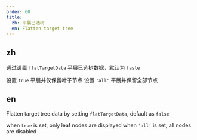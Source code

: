 ```yaml
---
order: 60
title:
  zh: 平展已选树
  en: Flatten target tree
---
```


## zh

通过设置 `flatTargetData` 平展已选树数据，默认为 `fasle`

设置 `true` 平展并仅保留叶子节点
设置 `'all'` 平展并保留全部节点

## en

Flatten target tree data by setting `flatTargetData`, default as `false`

when `true` is set, only leaf nodes are displayed
when `'all'` is set, all nodes are disabled
